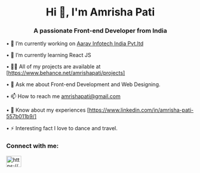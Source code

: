 <h1 align="center">Hi 👋, I'm Amrisha Pati</h1>
<h3 align="center">A passionate Front-end Developer from India</h3>

•⁠  ⁠🔭 I’m currently working on [Aarav Infotech India Pvt.ltd](https://www.aaravinfotech.com/)

•⁠  ⁠🌱 I’m currently learning React JS

•⁠  ⁠👨‍💻 All of my projects are available at [https://www.behance.net/amrishapati/projects]

•⁠  ⁠💬 Ask me about Front-end Development and Web Designing.

•⁠  ⁠📫 How to reach me amrishapati@gmail.com

•⁠  ⁠📄 Know about my experiences [https://www.linkedin.com/in/amrisha-pati-557b011b9/]

•⁠  ⁠⚡ Interesting fact I love to dance and travel.

<h3 align="left">Connect with me:</h3>
<p align="left">
<a href="https://www.linkedin.com/in/amrisha-pati-557b011b9/" target="blank"><img align="center" src="https://raw.githubusercontent.com/rahuldkjain/github-profile-readme-generator/master/src/images/icons/Social/linked-in-alt.svg" alt="https://www.linkedin.com/in/suryakantapanda/" height="30" width="40" /></a>
</p>
